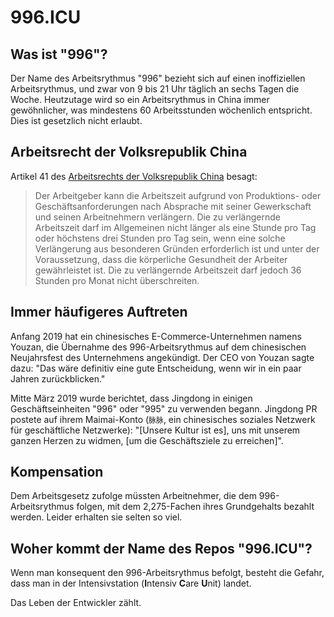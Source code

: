 996.ICU
===

## Was ist "996"?
Der Name des Arbeitsrythmus "996" bezieht sich auf einen inoffiziellen Arbeitsrythmus, und zwar von 9 bis 21 Uhr täglich an sechs Tagen die Woche. Heutzutage wird so ein Arbeitsrythmus in China immer gewöhnlicher, was mindestens 60 Arbeitsstunden wöchenlich entspricht. Dies ist gesetzlich nicht erlaubt.


## Arbeitsrecht der Volksrepublik China
Artikel 41 des [Arbeitsrechts der Volksrepublik China](http://www.china.org.cn/living_in_china/abc/2009-07/15/content_18140508.htm) besagt:

> Der Arbeitgeber kann die Arbeitszeit aufgrund von Produktions- oder Geschäftsanforderungen nach Absprache mit seiner Gewerkschaft und seinen Arbeitnehmern verlängern. Die zu verlängernde Arbeitszeit darf im Allgemeinen nicht länger als eine Stunde pro Tag oder höchstens drei Stunden pro Tag sein, wenn eine solche Verlängerung aus besonderen Gründen erforderlich ist und unter der Voraussetzung, dass die körperliche Gesundheit der Arbeiter gewährleistet ist. Die zu verlängernde Arbeitszeit darf jedoch 36 Stunden pro Monat nicht überschreiten.

## Immer häufigeres Auftreten

Anfang 2019 hat ein chinesisches E-Commerce-Unternehmen namens Youzan, die Übernahme des 996-Arbeitsrythmus auf dem chinesischen Neujahrsfest des Unternehmens angekündigt. Der CEO von Youzan sagte dazu: "Das wäre definitiv eine gute Entscheidung, wenn wir in ein paar Jahren zurückblicken."

Mitte März 2019 wurde berichtet, dass Jingdong in einigen Geschäftseinheiten "996" oder "995" zu verwenden begann. Jingdong PR postete auf ihrem Maimai-Konto (`脉脉`, ein chinesisches soziales Netzwerk für geschäftliche Netzwerke): "[Unsere Kultur ist es], uns mit unserem ganzen Herzen zu widmen, [um die Geschäftsziele zu erreichen]".

## Kompensation

Dem Arbeitsgesetz zufolge müssten Arbeitnehmer, die dem 996-Arbeitsrythmus folgen, mit dem 2,275-Fachen ihres Grundgehalts bezahlt werden. Leider erhalten sie selten so viel.

## Woher kommt der Name des Repos "996.ICU"?

Wenn man konsequent den 996-Arbeitsrythmus befolgt, besteht die Gefahr, dass man in der Intensivstation (**I**ntensiv **C**are **U**nit) landet.

Das Leben der Entwickler zählt.
